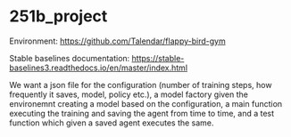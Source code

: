 # 251b_project
Environment: https://github.com/Talendar/flappy-bird-gym

Stable baselines documentation: https://stable-baselines3.readthedocs.io/en/master/index.html

We want a json file for the configuration (number of training steps, how frequently it saves, model, policy etc.), a model factory given the environemnt creating a model based on the configuration, a main function executing the training and saving the agent from time to time, and a test function which given a saved agent executes the same.